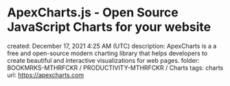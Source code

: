 # ApexCharts.js - Open Source JavaScript Charts for your website

created: December 17, 2021 4:25 AM (UTC)
description: ApexCharts is a a free and open-source modern charting library that helps developers to create beautiful and interactive visualizations for web pages.
folder: BOOKMRKS-MTHRFCKR / PRODUCTIVITY-MTHRFCKR / Charts
tags: charts
url: https://apexcharts.com